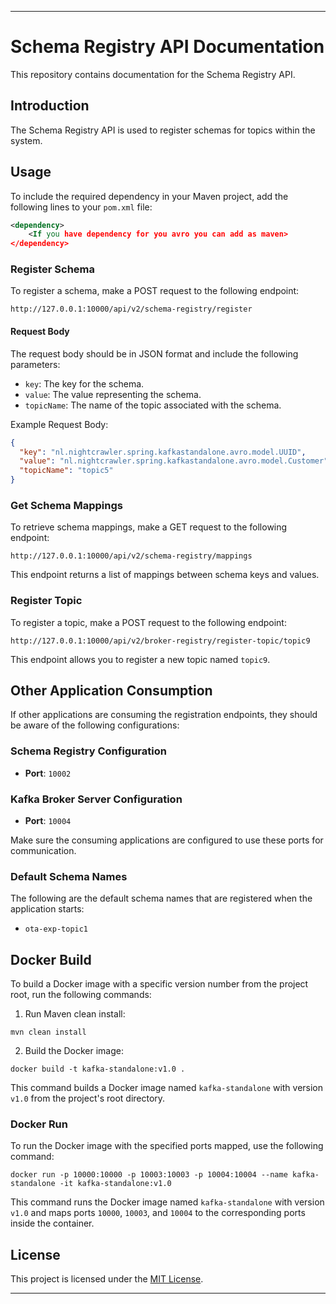
---

# Schema Registry API Documentation

This repository contains documentation for the Schema Registry API.

## Introduction

The Schema Registry API is used to register schemas for topics within the system.

## Usage

To include the required dependency in your Maven project, add the following lines to your `pom.xml` file:

```xml
<dependency>
    <If you have dependency for you avro you can add as maven>
</dependency>
```

### Register Schema

To register a schema, make a POST request to the following endpoint:

```
http://127.0.0.1:10000/api/v2/schema-registry/register
```

#### Request Body

The request body should be in JSON format and include the following parameters:

- `key`: The key for the schema.
- `value`: The value representing the schema.
- `topicName`: The name of the topic associated with the schema.

Example Request Body:

```json
{
  "key": "nl.nightcrawler.spring.kafkastandalone.avro.model.UUID",
  "value": "nl.nightcrawler.spring.kafkastandalone.avro.model.Customer",
  "topicName": "topic5"
}
```

### Get Schema Mappings

To retrieve schema mappings, make a GET request to the following endpoint:

```
http://127.0.0.1:10000/api/v2/schema-registry/mappings
```

This endpoint returns a list of mappings between schema keys and values.

### Register Topic

To register a topic, make a POST request to the following endpoint:

```
http://127.0.0.1:10000/api/v2/broker-registry/register-topic/topic9
```

This endpoint allows you to register a new topic named `topic9`.

## Other Application Consumption

If other applications are consuming the registration endpoints, they should be aware of the following configurations:

### Schema Registry Configuration

- **Port**: `10002`

### Kafka Broker Server Configuration

- **Port**: `10004`

Make sure the consuming applications are configured to use these ports for communication.

### Default Schema Names

The following are the default schema names that are registered when the application starts:

- `ota-exp-topic1`

## Docker Build

To build a Docker image with a specific version number from the project root, run the following commands:

1. Run Maven clean install:
```
mvn clean install
```

2. Build the Docker image:
```
docker build -t kafka-standalone:v1.0 .
```

This command builds a Docker image named `kafka-standalone` with version `v1.0` from the project's root directory.

### Docker Run

To run the Docker image with the specified ports mapped, use the following command:

```
docker run -p 10000:10000 -p 10003:10003 -p 10004:10004 --name kafka-standalone -it kafka-standalone:v1.0
```

This command runs the Docker image named `kafka-standalone` with version `v1.0` and maps ports `10000`, `10003`, and `10004` to the corresponding ports inside the container.

## License

This project is licensed under the [MIT License](LICENSE).

---
